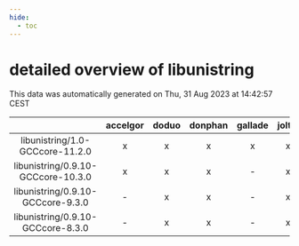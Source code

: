 ```yaml
---
hide:
  - toc
---
```


detailed overview of libunistring
=================================


This data was automatically generated on Thu, 31 Aug 2023 at 14:42:57 CEST  

| |accelgor|doduo|donphan|gallade|joltik|skitty|swalot|victini|
| :---: | :---: | :---: | :---: | :---: | :---: | :---: | :---: | :---: |
|libunistring/1.0-GCCcore-11.2.0|x|x|x|x|x|x|x|x|
|libunistring/0.9.10-GCCcore-10.3.0|x|x|x|-|x|x|x|x|
|libunistring/0.9.10-GCCcore-9.3.0|-|x|x|-|x|x|x|x|
|libunistring/0.9.10-GCCcore-8.3.0|-|x|x|-|x|x|-|x|
